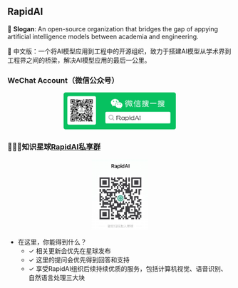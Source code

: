 ## RapidAI

🚩 **Slogan**: An open-source organization that bridges the gap of appying artificial intelligence models between academia and engineering.

🚩 中文版：一个将AI模型应用到工程中的开源组织，致力于搭建AI模型从学术界到工程界之间的桥梁，解决AI模型应用的最后一公里。

### WeChat Account（微信公众号）
<div align="center">
    <img src="https://raw.githubusercontent.com/RapidAI/.github/main/assets/RapidAI_poster_compose.png" width="50%" height="50%">
</div>

### 🎉🎉🎉知识星球[RapidAI私享群](https://t.zsxq.com/0duLBZczw)
<div align="center">
    <img src="https://raw.githubusercontent.com/RapidAI/.github/main/assets/KnowledgePlanet.jpg" width="25%" height="25%">
</div>

- 在这里，你能得到什么？
  - ✓ 相关更新会优先在星球发布
  - ✓ 这里的提问会优先得到回答和支持
  - ✓ 享受RapidAI组织后续持续优质的服务，包括计算机视觉、语音识别、自然语言处理三大块

